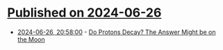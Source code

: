 # [Published on 2024-06-26](index.md)

* [2024-06-26, 20:58:00](https://soylentnews.org/article.pl?sid=24/06/26/0220210&from=rss) - [Do Protons Decay? The Answer Might be on the Moon](https://soylentnews.org/article.pl?sid=24/06/26/0220210&from=rss)
